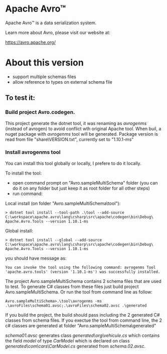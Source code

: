 # Apache Avro™

Apache Avro™ is a data serialization system.

Learn more about Avro, please visit our website at:

  https://avro.apache.org/

# About this version 
- support multiple schemas files
- allow reference to types on external schema file

## To test it:

### Build project Avro.codegen. 
This project generate the dotnet tool, it was renaming as *avrogenms* (instead of avrogen) to avoid conflict wth original Apache tool.
When buil, a nuget package with *avrogenms* tool will be generated.
Package version is read from file "share\VERSION.txt", currently set to "1.10.1-ms"

### Install avrogenms tool
You can install this tool globally or locally, I prefere to do it locally. 

To install the tool:
- open command prompt on "Avro.sampleMultiSchema" folder (you can do it on any folder but just keep it as root folder for all other steps)
- run command: 

Local install (on folder "Avro.sampleMultiSchema\tool"):

`> dotnet tool install --tool-path .\tool --add-source C:\workspace\apache.avro\lang\csharp\src\apache\codegen\bin\Debug\ Apache.Avro.Tools --version 1.10.1-ms
`

Global install:

`> dotnet tool install --global --add-source C:\workspace\apache.avro\lang\csharp\src\apache\codegen\bin\Debug\ Apache.Avro.Tools --version 1.10.1-ms
`

you should have message as:

`
You can invoke the tool using the following command: avrogenms
Tool 'apache.avro.tools' (version '1.10.1-ms') was successfully installed.
`

The project Avro.sampleMultiSchema contains 2 schema files that are used to test. To generate C# classes from these files just build project Avro.sampleMultiSchema. Or run the tool from command line as follow:

`
Avro.sampleMultiSchema>.\tool\avrogenms -ms .\avroFiles\schema01.avsc;.\avroFiles\schema02.avsc .\generated
`

If you build the project, the build should pass including the 2 generated C# classes from schema files.
If you exectue the tool from command line, the 2 c# classes are generated at folder "Avro.sampleMultiSchema\generated"

*schema01.avsc* generates class *generated\org\vehicule.cs* which contains the field *model* of type *CarModel* which is declared on class *generated\com\cars\CarModel.cs* generated from *schema.02.avsc*.
